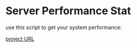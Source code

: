 # Server Performance Stat

use this script to get your system performance:

<a href="https://github.com/pm-cloudify/devops/blob/main/server_performance_stats/server-stats.sh">project URL</a>

